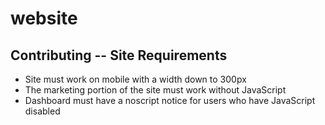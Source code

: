 # website

## Contributing -- Site Requirements

- Site must work on mobile with a width down to 300px
- The marketing portion of the site must work without JavaScript
- Dashboard must have a noscript notice for users who have JavaScript disabled
